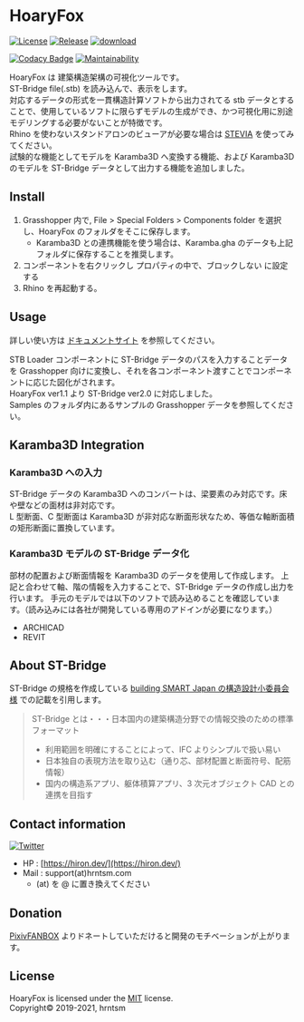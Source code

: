 # HoaryFox

[![License](https://img.shields.io/github/license/hrntsm/HoaryFox)](https://github.com/hrntsm/HoaryFox/blob/master/LICENSE)
[![Release](https://img.shields.io/github/v/release/hrntsm/HoaryFox)](https://github.com/hrntsm/HoaryFox/releases)
[![download](https://img.shields.io/badge/download-Food4Rhino-lightgray)](https://www.food4rhino.com/app/hoaryfox)

[![Codacy Badge](https://app.codacy.com/project/badge/Grade/c0a462728dce4983802d447ed67d3e7c)](https://www.codacy.com/gh/hrntsm/HoaryFox/dashboard?utm_source=github.com&utm_medium=referral&utm_content=hrntsm/HoaryFox&utm_campaign=Badge_Grade)
[![Maintainability](https://api.codeclimate.com/v1/badges/bc78a575fcf5e9448929/maintainability)](https://codeclimate.com/github/hrntsm/HoaryFox/maintainability)

HoaryFox は 建築構造架構の可視化ツールです。  
ST-Bridge file(.stb) を読み込んで、表示をします。  
対応するデータの形式を一貫構造計算ソフトから出力されてる stb データとすることで、使用しているソフトに限らずモデルの生成ができ、かつ可視化用に別途モデリングする必要がないことが特徴です。  
Rhino を使わないスタンドアロンのビューアが必要な場合は [STEVIA](https://github.com/hrntsm/STEVIA-Stb2U/wiki) を使ってみてください。  
試験的な機能としてモデルを Karamba3D へ変換する機能、および Karamba3D のモデルを ST-Bridge データとして出力する機能を追加しました。

## Install

1. Grasshopper 内で, File > Special Folders > Components folder を選択し、HoaryFox のフォルダをそこに保存します。
   - Karamba3D との連携機能を使う場合は、Karamba.gha のデータも上記フォルダに保存することを推奨します。
2. コンポーネントを右クリックし プロパティの中で、ブロックしない に設定する
3. Rhino を再起動する。

## Usage

詳しい使い方は [ドキュメントサイト](https://hiron.dev/HoaryFox/) を参照してください。

STB Loader コンポーネントに ST-Bridge データのパスを入力することデータを Grasshopper 向けに変換し、それを各コンポーネント渡すことでコンポーネントに応じた図化がされます。  
HoaryFox ver1.1 より ST-Bridge ver2.0 に対応しました。  
Samples のフォルダ内にあるサンプルの Grasshopper データを参照してください。

## Karamba3D Integration

### Karamba3D への入力

ST-Bridge データの Karamba3D へのコンバートは、梁要素のみ対応です。床や壁などの面材は非対応です。  
L 型断面、C 型断面は Karamba3D が非対応な断面形状なため、等価な軸断面積の矩形断面に置換しています。

### Karamba3D モデルの ST-Bridge データ化

部材の配置および断面情報を Karamba3D のデータを使用して作成します。
上記と合わせて軸、階の情報を入力することで、ST-Bridge データの作成し出力を行います。
手元のモデルでは以下のソフトで読み込めることを確認しています。（読み込みには各社が開発している専用のアドインが必要になります。）

- ARCHICAD
- REVIT

## About ST-Bridge

ST-Bridge の規格を作成している [building SMART Japan の構造設計小委員会様](https://www.building-smart.or.jp/meeting/buildall/structural-design/) での記載を引用します。

> ST-Bridge とは・・・日本国内の建築構造分野での情報交換のための標準フォーマット
>
> - 利用範囲を明確にすることによって、IFC よりシンプルで扱い易い
> - 日本独自の表現方法を取り込む（通り芯、部材配置と断面符号、配筋情報）
> - 国内の構造系アプリ、躯体積算アプリ、3 次元オブジェクト CAD との連携を目指す

## Contact information

[![Twitter](https://img.shields.io/twitter/follow/hiron_rgkr?style=social)](https://twitter.com/hiron_rgkr)

- HP : [https://hiron.dev/](https://hiron.dev/)
- Mail : support(at)hrntsm.com
  - (at) を @ に置き換えてください

## Donation

[PixivFANBOX](https://hiron.fanbox.cc/) よりドネートしていただけると開発のモチベーションが上がります。

## License

HoaryFox is licensed under the [MIT](https://github.com/hrntsm/HoaryFox/blob/master/LICENSE) license.  
Copyright© 2019-2021, hrntsm
